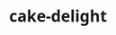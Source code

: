 # cake-delight
<!DOCTYPE html>
<html lang="en">
<head>
    <meta charset="UTF-8">
    <title>Live Bakery - Cafe Delight</title>
    <style>
    body {
        margin: 0;
        font-family: 'Segoe UI', sans-serif;
        background-image: url('https://images.unsplash.com/photo-1600891964599-f61ba0e24092?auto=format&fit=crop&w=1950&q=80');
        background-size: cover;
        background-position: center;
        background-repeat: no-repeat;
        background-attachment: fixed;
        position: relative;
    }

    body::before {
        content: '';
        position: fixed;
        top: 0;
        left: 0;
        right: 0;
        bottom: 0;
        background-color: rgba(255, 255, 255, 0.65); 
        z-index: 0;
    }

    .menu {
        display: flex;
        align-items: center;
        justify-content: space-between;
        background-color: rgba(109, 76, 65, 0.9);
        padding: 10px 30px;
        position: relative;
        z-index: 1;
    }

    .menu h1 {
        color: white;
        font-size: 28px;
        margin: 0;
    }

    .menu ul {
        list-style: none;
        display: flex;
        margin: 0;
        padding: 0;
    }

    .menu ul li {
        margin-left: 20px;
        color: white;
        font-size: 18px;
        cursor: pointer;
        transition: color 0.3s ease;
    }

    .menu ul li:hover {
        color: #ffc107;
    }

    .content {
        display: flex;
        justify-content: center;
        align-items: center;
        padding: 40px;
        gap: 30px;
        background-color: rgba(255, 255, 255, 0.9);
        margin: 30px;
        border-radius: 10px;
        position: relative;
        z-index: 1;
    }

    .text {
        max-width: 500px;
    }

    .text h2 {
        color: #6d4c41;
        font-size: 32px;
        margin-bottom: 15px;
    }

    .text p {
        font-size: 18px;
        line-height: 1.6;
        color: #333;
    }

    .btn {
        background-color: #6d4c41;
        color: white;
        border: none;
        padding: 10px 20px;
        font-size: 16px;
        margin-top: 20px;
        cursor: pointer;
        border-radius: 5px;
        transition: 0.3s ease;
    }

    .btn:hover {
        background-color: #ffc107;
        color: #6d4c41;
    }

    img {
        width: 500px;
        height: 350px;
        border-radius: 10px;
        box-shadow: 0px 4px 10px rgba(0,0,0,0.1);
    }

    @media screen and (max-width: 768px) {
        .content {
            flex-direction: column;
            text-align: center;
        }
        img {
            width: 70%;
        }
    }
    </style>
</head>
<body>

    <!-- Menu Bar -->
    <div class="menu">
        <h1>Cafe Delight</h1>
        <ul>
            <li>Home</li>
            <li>About</li>
            <li>Menu</li>
            <li>Contact</li>
        </ul>
    </div>

    <!-- Main Content -->
    <div class="content">
        <div class="text">
            <h2>Welcome to Cafe Delight</h2>
            <p>
                A bakery is an establishment that produces and sells flour-based baked goods such as bread, cookies, cakes, doughnuts, bagels, pastries, and pies. Some bakeries also serve coffee and tea, allowing you to enjoy your treats in a cozy setting.
            </p>
            <button class="btn">Contact Us</button>
        </div>
        <img src="https://images.edrawmax.com/article2023/coffee-shop-org-chart/organizational-structure-of-coffee-shop.jpg" alt="Delicious Cake">
    </div>

</body>
</html>
